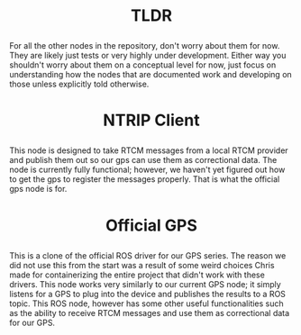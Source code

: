# <p style="text-align: center;"> TLDR </p> 
For all the other nodes in the repository, don't worry about them for now. They are likely just tests or very highly under development. Either way you shouldn't worry about them on a conceptual level for now, just focus on understanding how the nodes that are documented work and developing on those unless explicitly told otherwise.


# <p style="text-align: center;"> NTRIP Client </p>
This node is designed to take RTCM messages from a local RTCM provider and publish them out so our gps can use them as correctional data. The node is currently fully functional; however, we haven't yet figured out how to get the gps to register the messages properly. That is what the official gps node is for.


# <p style="text-align: center;"> Official GPS </p>
This is a clone of the official ROS driver for our GPS series. The reason we did not use this from the start was a result of some weird choices Chris made for containerizing the entire project that didn't work with these drivers. This node works very similarly to our current GPS node; it simply listens for a GPS to plug into the device and publishes the results to a ROS topic. This ROS node, however has some other useful functionalities such as the ability to receive RTCM messages and use them as correctional data for our GPS.